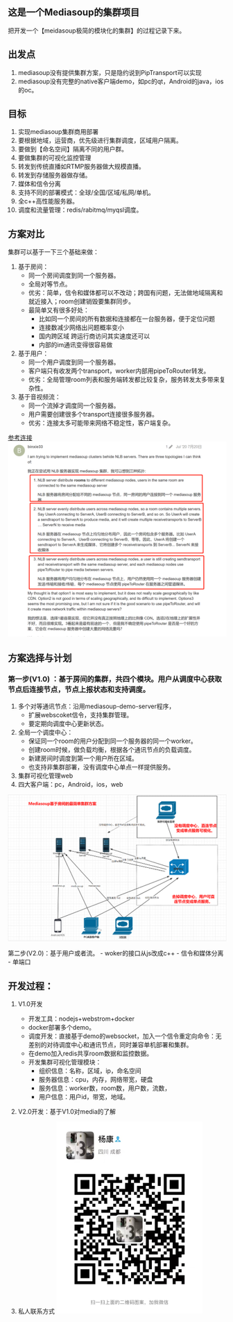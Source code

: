 ## 这是一个Mediasoup的集群项目
把开发一个【meidasoup极简的模块化的集群】的过程记录下来。

## 出发点
1. mediasoup没有提供集群方案，只是隐约说到PipTransport可以实现
2. mediasoup没有完整的native客户端demo，如pc的qt，Android的java，ios的oc。

## 目标
1. 实现mediasoup集群商用部署
2. 要根据地域，运营商，优先级进行集群调度，区域用户隔离。
3. 要做到【命名空间】隔离不同的用户群。
4. 要做集群的可视化监控管理
5. 转发到传统直播如RTMP服务器做大规模直播。
6. 转发到存储服务器做存储。
7. 媒体和信令分离
8. 支持不同的部署模式：全球/全国/区域/私网/单机。
9. 全c++高性能服务器。
10. 调度和流量管理：redis/rabitmq/myqsl调度。

## 方案对比
集群可以基于一下三个基础来做：
1. 基于房间：
    - 同一个房间调度到同一个服务器。 
    - 全局对等节点。
    - 优劣：简单，信令和媒体都可以不改动；跨国有问题，无法做地域隔离和就近接入；room创建销毁要集群同步。
    - 最简单又有很多好处：
      - 比如同一个房间的所有数据和连接都在一台服务器，便于定位问题
      - 连接数减少网络出问题概率变小
      - 国内跨区域 跨运行商访问其实速度还可以
      - 内部的im通讯变得很容易做
2. 基于用户：
    - 同一个用户调度到同一个服务器。 
    - 客户端只有收发两个transport，worker内部用pipeToRouter转发。
    - 优劣：全局管理room列表和服务端转发都比较复杂，服务转发太多带来复杂性。
3. 基于音视频流：
    - 同一个流掉才调度同一个服务器。
    - 用户需要创建很多个transport连接很多服务器。
    - 优劣：连接太多可能带来网络不稳定性，客户端复杂。
    
[参考连接](https://mediasoup.discourse.group/t/recommended-mediasoup-cluster-topology/1497)
    ![](.README_images/1.png)
    
## 方案选择与计划
### 第一步(V1.0) ：基于房间的集群，共四个模块。用户从调度中心获取节点后连接节点，节点上报状态和支持调度。
1. 多个对等通讯节点：沿用mediasoup-demo-server程序，
   - 扩展webscoket信令，支持集群管理。
   - 要定期向调度中心更新状态。
2. 全局一个调度中心：
   - 保证同一个room的用户分配到同一个服务器的同一个worker。
   - 创建room时候，做负载均衡，根据各个通讯节点的负载调度。
   - 新建房间时调度到第一个用户所在区域。
   - 也支持非集群部署，没有调度中心单点一样提供服务。
3. 集群可视化管理web
4. 四大客户端：pc，Android，ios，web
   
![图 1](images/1.png)  

第二步(V2.0)：基于用户或者流。
    - woker的接口从js改成c++
    - 信令和媒体分离
    - 单端口
## 开发过程：
1. V1.0开发
    - 开发工具：nodejs+webstrom+docker
    - docker部署多个demo。
    - 调度开发：直接基于demo的websocket，加入一个信令重定向命令：无差别的对待调度中心和通讯节点，同时兼容单机部署和集群。
    - 在demo加入redis共享room数据和监控数据。
    - 开发集群可视化管理模块：
        - 组织信息：名称，区域，ip，命名空间
        - 服务器信息：cpu，内存，网络带宽，硬盘
        - 服务信息：worker数，room数，用户数，流数，
        - 用户信息：用户id，带宽，地域。
2. V2.0开发：基于V1.0对media的了解
    
3. 私人联系方式
![](images/weixin_code.png)

